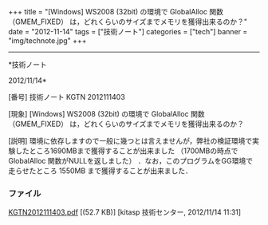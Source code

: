 ﻿+++
title = "[Windows] WS2008 (32bit) の環境で GlobalAlloc 関数 （GMEM_FIXED） は，どれくらいのサイズまでメモリを獲得出来るのか？"
date = "2012-11-14"
tags = ["技術ノート"]
categories = ["tech"]
banner = "img/technote.jpg"
+++

-----------------------------------------------------------------------------------------------------------------------------

*技術ノート

2012/11/14*


[番号]
技術ノート KGTN 2012111403

[現象]
[Windows] WS2008 (32bit) の環境で GlobalAlloc 関数 （GMEM_FIXED）
は，どれくらいのサイズまでメモリを獲得出来るのか？

[説明]
環境に依存しますので一般に幾つとは言えませんが，弊社の検証環境で実験したところ1690MBまで獲得することが出来ました
（1700MBの時点でGlobalAlloc 関数がNULLを返しました）
．なお，このプログラムをGG環境で走らせたところ 1550MB
まで獲得することが出来ました．


### ファイル

 
 


[KGTN2012111403.pdf](http://techreport.kitasp.net/attachments/download/1117/KGTN2012111403.pdf)
 [(52.7 KB)] [kitasp 技術センター, 2012/11/14
11:31]


 


 

